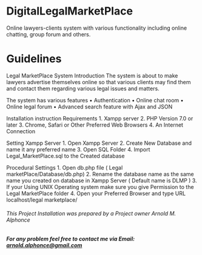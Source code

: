 # DigitalLegalMarketPlace
Online lawyers-clients system with various functionality including online chatting, group forum and others.

# Guidelines

Legal MarketPlace
System Introduction
The system is about to make lawyers advertise themselves online so that various clients may find them and contact them regarding various legal issues and matters.

The system has various features 
	•	Authentication
	•	Online chat room
	•	Online legal forum
	•	Advanced search feature with Ajax and JSON

Installation instruction
Requirements
	1.	Xampp server
	2.	PHP Version 7.0 or later
	3.	Chrome, Safari or Other Preferred Web Browsers
	4.	An Internet Connection

Setting Xampp Server
	1.	Open Xampp Server
	2.	Create New Database and name it any preferred name
	3.	Open SQL Folder
	4.	Import Legal_MarketPlace.sql to the Created database

Procedural Settings
	1.	Open db.php file ( Legal marketPlace/Database/db.php)
	2.	Rename the database name as the same name you created on database in Xampp Server ( Default name is DLMP )
	3.	If your Using UNIX Operating system make sure you give Permission to the Legal MarketPlace folder
	4.	Open your Preferred Browser and type URL localhost/legal marketplace/

###### This Project Installation was prepared by a Project owner Arnold M. Alphonce ######
##### For any problem feel free to contact me via Email: arnold.alphonce@gmail.com ######
